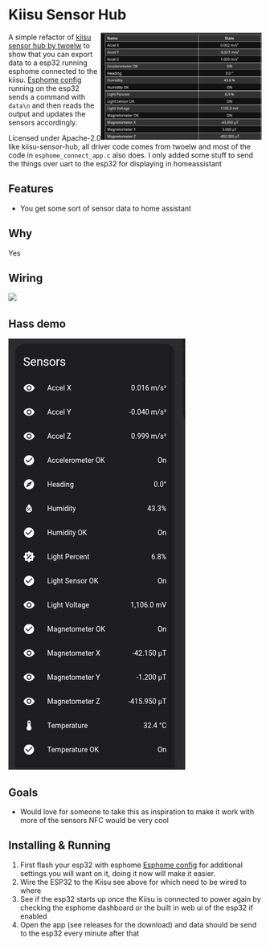 # Kiisu Sensor Hub

<img src="./sensors.png" alt="Kiisu Sensor Hub preview" align="right" width="320" />

A simple refactor of [kiisu sensor hub by twoelw](https://github.com/twoelw/kiisu-sensor-hub) to show that you can export data to a esp32 running esphome connected to the kiisu. [Esphome config](./esphome.yaml) running on the esp32 sends a command with `data\n` and then reads the output and updates the sensors accordingly.

Licensed under Apache-2.0 like kiisu-sensor-hub, all driver code comes from twoelw and most of the code in `esphome_connect_app.c` also does. I only added some stuff to send the things over uart to the esp32 for displaying in homeassistant

## Features

- You get some sort of sensor data to home assistant

## Why

Yes

## Wiring

![](./wires.png)

## Hass demo

![alt text](homeassistant.png)


## Goals

- Would love for someone to take this as inspiration to make it work with more of the sensors NFC would be very cool 

## Installing & Running

1. First flash your esp32 with esphome [Esphome config](./esphome.yaml) for additional settings you will want on it, doing it now will make it easier.
2. Wire the ESP32 to the Kiisu see above for which need to be wired to where
3. See if the esp32 starts up once the Kiisu is connected to power again by checking the esphome dashboard or the built in web ui of the esp32 if enabled
4. Open the app (see releases for the download) and data should be send to the esp32 every minute after that
